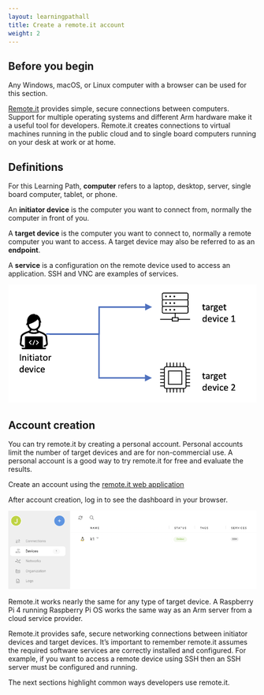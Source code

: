 ```yaml
---
layout: learningpathall
title: Create a remote.it account
weight: 2
---
```


## Before you begin

Any Windows, macOS, or Linux computer with a browser can be used for this section. 

[Remote.it](https://www.remote.it) provides simple, secure connections between computers. Support for multiple operating systems and different Arm hardware make it a useful tool for developers. Remote.it creates connections to virtual machines running in the public cloud and to single board computers running on your desk at work or at home. 

## Definitions

For this Learning Path, **computer** refers to a laptop, desktop, server, single board computer, tablet, or phone. 

An **initiator device** is the computer you want to connect from, normally the computer in front of you.

A **target device** is the computer you want to connect to, normally a remote computer you want to access. A target device may also be referred to as an **endpoint**. 

A **service** is a configuration on the remote device used to access an application. SSH and VNC are examples of services.

![Targets](targets.png)

## Account creation

You can try remote.it by creating a personal account. Personal accounts limit the number of target devices and are for non-commercial use. A personal account is a good way to try remote.it for free and evaluate the results.  

Create an account using the [remote.it web application](https://app.remote.it/)

After account creation, log in to see the dashboard in your browser.

![Dashboard](dashboard.png)

Remote.it works nearly the same for any type of target device. A Raspberry Pi 4 running Raspberry Pi OS works the same way as an Arm server from a cloud service provider.

Remote.it provides safe, secure networking connections between initiator devices and target devices. It’s important to remember remote.it assumes the required software services are correctly installed and configured. For example, if you want to access a remote device using SSH then an SSH server must be configured and running.

The next sections highlight common ways developers use remote.it. 



